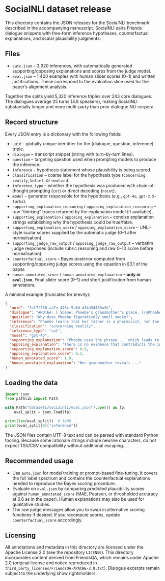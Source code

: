 # SocialNLI dataset release

This directory contains the JSON releases for the SocialNLI benchmark described in the accompanying manuscript. SocialNLI pairs Friends dialogue snippets with free-form inference hypotheses, counterfactual explanations, and scalar plausibility judgments.

## Files
- `auto.json` – 3,920 inferences, with automatically generated supporting/opposing explanations and scores from the judge model.
- `eval.json` – 1,400 examples with human slider scores (0–1) and written justifications. These correspond to the evaluation slice used for the paper’s alignment analysis.

Together the splits yield 5,320 inference triples over 243 core dialogues. The dialogues average 25 turns (4.8 speakers), making SocialNLI substantially longer and more multi-party than prior dialogue NLI corpora.

## Record structure
Every JSON entry is a dictionary with the following fields:

- `uuid` – globally unique identifier for the (dialogue, question, inference) triple.
- `dialogue` – transcript snippet (string with turn-by-turn lines).
- `question` – targeting question used when prompting models to produce the inference.
- `inference` – hypothesis statement whose plausibility is being scored.
- `classification` – coarse label for the hypothesis type (`concerning reality`, `belief`, or `emotion`).
- `inference_type` – whether the hypothesis was produced with chain-of-thought prompting (`cot`) or direct decoding (`nocot`).
- `model` – generator responsible for the hypothesis (e.g., `gpt-4o`, `gpt-3.5-turbo`).
- `supporting_explanation_reasoning` / `opposing_explanation_reasoning` – raw “thinking” traces returned by the explanation model (if available).
- `supporting_explanation` / `opposing_explanation` – concise explanation strings establishing why the hypothesis could be true/false.
- `supporting_explanation_score` / `opposing_explanation_score` – UNLI-style scalar scores supplied by the automatic judge (0–1 after normalisation).
- `supporting_judge_raw_output` / `opposing_judge_raw_output` – verbatim judge responses (include rubric reasoning and raw 0–10 score before normalisation).
- `counterfactual_score` – Bayes posterior computed from supporting/opposing judge scores using the equation in §3.1 of the paper.
- `human_annotated_score` / `human_annotated_explanation` – **only in `eval.json`**. Final slider score (0–1) and short justification from human annotators.

A minimal example (truncated for brevity):

```json
{
  "uuid": "2ef7f230-aa7e-443c-9c6d-d34d54459a3d",
  "dialogue": "#NOTE#: [ Scene: Phoebe's grandmother's place. ]\nPhoebe Buffay: ...",
  "question": "Why does Phoebe figuratively smell smoke?",
  "inference": "Phoebe learns that her father is a pharmacist, not the adventurous person she was told about.",
  "classification": "concerning reality",
  "inference_type": "cot",
  "model": "gpt-4o",
  "supporting_explanation": "Phoebe uses the phrase ... which leads to her grandmother admitting the truth.",
  "opposing_explanation": "There is no evidence that contradicts the inference.",
  "supporting_explanation_score": 0.9,
  "opposing_explanation_score": 0.2,
  "human_annotated_score": 1.0,
  "human_annotated_explanation": "Her grandmother reveals ..."
}
```

## Loading the data
```python
import json
from pathlib import Path

with Path("datasets/socialnli/eval.json").open() as fp:
    eval_split = json.load(fp)

print(len(eval_split))  # 1400
print(eval_split[0]["inference"])
```

The JSON files contain UTF-8 text and can be parsed with standard Python tooling. Because some rationale strings include newline characters, do not expect TSV/CSV compatibility without additional escaping.

## Recommended usage
- Use `auto.json` for model training or prompt-based fine-tuning. It covers the full label spectrum and contains the counterfactual explanations needed to reproduce the Bayes scoring procedure.
- Evaluate on `eval.json` by comparing predicted plausibility scores against `human_annotated_score` (MAE, Pearson, or thresholded accuracy at 0.6 as in the paper). Human explanations may also be used for qualitative studies.
- The raw judge messages allow you to swap in alternative scoring functions if desired. If you recompute scores, update `counterfactual_score` accordingly.

## Licensing
All annotations and metadata in this directory are licensed under the Apache License 2.0 (see the repository `LICENSE`). This directory incorporates content derived from FriendsQA, which remains under Apache 2.0 (original license and notice reproduced in `third_party_licenses/FriendsQA-APACHE-2.0.txt`). Dialogue excerpts remain subject to the underlying show rightsholders.

